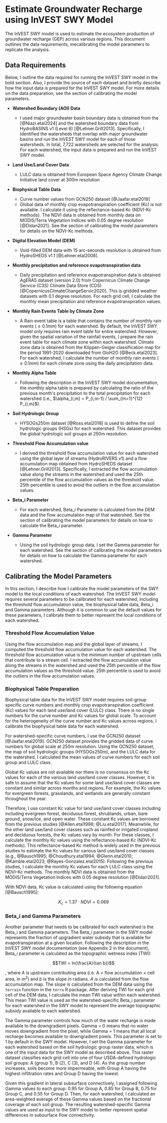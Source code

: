 # Estimate Groundwater Recharge using InVEST SWY Model

The InVEST SWY model is used to estimate the ecosystem production of groundwater recharge (GEP) across various regions. This document outlines the data requirements, mecalibrating the model parameters to replicate the analysis.


## Data Requirements

Below, I outline the data required for running the InVEST SWY model in the bold section. Also, I provide the source of each dataset and briefly describe how the input data is prepared for the InVEST SWY model. For more details on the data preparation, see the section of calibrating the model parameters.

+ **Watershed Boundary (AOI) Data**
  + I used major groundwater basin boundary data is obtained from the [@Niazi.etal2024] and the watershed boundary data from HydroBASINS v1 (Level 6) [@Lehner.Grill2013]. Specifically, I identified the watersheds that overlap with major groundwater basins and run the InVEST SWY model for each of those watersheds. In total, 7,722 watersheds are selected for the analysis. For each watershed, the input data is prepared and run the InVEST SWY model.

+ **Land Use/Land Cover Data**
  + LULC data is obtained from European Space Agency Climate Change Initiative land cover at 300m resolution

+ **Biophysical Table Data**
  + Curve number values from GCN250 dataset [@Jaafar.etal2019]
  + Global data of monthly crop evapotranspiration coefficient (Kc) is not available. I calculate it using the reflectance-based Kc (NDVI-Kc methods). The NDVI data is obtained from monthly data on MODIS/Terra Vegetation Indices with 0.05 degree resolution [@Didan2021]. See the section of calibrating the model parameters for details on the NDVI-Kc methods.

+ **Digital Elevation Model (DEM)**
  + Void-filled DEM data with 15 arc-seconds resolution is obtained from HydroSHEDS v1.1 [@Lehner.etal2008]. 

+ **Monthly precipitation and reference evapotranspiration data** 
  + Daily precipitation and reference evapotranspiration data is obtained AgERA5 dataset (version 2.0) from Copernicus Climate Change Service (C3S) Climate Data Store (CDS) [@CopernicusClimateChangeServic2020]. This is gridded weather datasets with 0.1 degree resolution. For each grid cell, I calculate the monthly mean precipitation and reference evapotranspiration values.
  
+ **Monthly Rain Events Table by Climate Zone**
  + A Rain event table is a table that contains the number of monthly rain events ($\ge 0.1 mm$) for each watershed. By default, the InVEST SWY model only requires rain event table for entire watershed. However, given the spatial variation of the rainfall events, I prepare the rain event table for each climate zone within each watershed.  Climate zone data is obtained from the Köppen-Geiger classification map for the period 1991-2020 downloaded from GloH2O [@Beck.etal2023]. For each watershed, I calculate the number of monthly rain events ($\ge 0.1 mm$) for each climate zone using the daily precipitation data.


+ **Monthly Alpha Table**
  + Following the description in the InVEST SWY model documentation, the monthly alpha table is prepared by calculating the ratio of the previous month's precipitation to the total precipitation for each watershed (i.e., $\alpha_{i,m} = P_{i,m-1} / \sum_{m=1}^{12} P_{i,m}$). 

+ **Soil Hydrologic Group**
  + HYSOGs250m dataset [@Ross.etal2018] is used to define the soil hydrologic groups (HSGs) for each watershed. This dataset provides the global hydrologic soil groups at 250m resolution.

+ **Threshold Flow Accumulation value**
  + I derived the threshold flow accumulation value for each watershed using the global layer of streams (HydroRIVERS v1) and a flow accumulation map obtained from HydroSHEDS dataset [@Lehner.Grill2013]. Specifically, I extracted the flow accumulation value along the streams in the watershed and used the 25th percentile of the flow accumulation values as the threshold value. 25th percentile is used to avoid the outliers in the flow accumulation values. 

+ **Beta_i Parameter**
  + For each watershed, Beta_i Parameter is calculated from the DEM data and the flow accumulation map of that watershed. See the section of calibrating the model parameters for details on how to calculate the Beta_i parameter.

+ **Gamma Parameter**
  + Using the soil hydrologic group data, I set the Gamma parameter for each watershed. See the section of calibrating the model parameters for details on how to calculate the Gamma parameter for each watershed.


## Calibrating the Model Parameters

In this section, I describe how I calibrate the model parameters of the SWY model to the local conditions of each watershed. The InVEST SWY model requires several parameters to be calibrated for each watershed, including the threshold flow accumulation value, the biophysical table data, Beta_i and Gamma parameters.  Although it is common to use the default values for these parameters, I calibrate them to better represent the local conditions of each watershed.

### Threshold Flow Accumulation Value

Using the flow accumulation map and the global layer of streams, I computed the threshold flow accumulation value for each watershed. The threshold flow accumulation value is the minimum number of upstream cells that contribute to a stream cell. I extracted the flow accumulation value along the streams in the watershed and used the 25th percentile of the flow accumulation values as the threshold value. 25th percentile is used to avoid the outliers in the flow accumulation values. 

### Biophysical Table Preparation
Biophysical table data for the InVEST SWY model requires soil-group specific curve numbers and monthly crop evapotranspiration coefficient (Kc) values for each land use/land cover (LULC) class. There is no single numbers for the curve number and Kc values for global scale. To account for the heterogeneity of the curve number and Kc values across regions, I calibrate the biophysical table data for each watershed. 

For watershed-specific curve numbers, I use the GCN250 dataset [@Jaafar.etal2019]. GCN250 dataset provides the gridded data of curve numbers for global scale at 250m resolution. Using the GCN250 dataset, the map of soil hydrologic groups (HYSOGs250m), and the LULC data for the watershed, I calculated the mean values of curve numbers for each soil group and LULC class.

Global Kc values are not available nor there is no consensus on the Kc values for each of the various land use/land cover classes. However, it is safe to assume that the Kc values for some land use/land cover classes are constant and similar across months and regions. For example, the Kc values for evergreen forests, grasslands, and wetlands are generally constant throughout the year. 


Therefore, I use constant Kc value for land use/land cover classes including including evergreen forest, deciduous forest, shrublands, urban, bare ground, snow/ice, and open water. These constant Kc values are borrowed from the previous studies [@Allen.etal1998; @Liu.etal2017]. Meanwhile, for the other land use/land cover classes such as rainfed or irrigated cropland and deciduous forests, the Kc values vary by month. For these classes, I calculate the monthly Kc values using the reflectance-based Kc (NDVI-Kc methods). This reflectance-based Kc method is widely used in the previous studies to estimate the Kc values for various land use/land cover classes (e.g., @Bausch1995; @Choudhury.etal1994; @Glenn.etal2010; @Kamble.etal2023; @Rayes-Gonzalez.etal2015). Following the previous studies, I calculate the monthly Kc values for each LULC class using the NDVI-Kc methods. The monthly NDVI data is obtained from the MODIS/Terra Vegetation Indices with 0.05 degree resolution [@Didan2021]. 

With NDVI data, Kc value is calculated using the following equation [@Bausch1995]:

$$K_c = 1.37 \cdot NDVI = 0.069$$


### Beta_i and Gamma Parameters

Another parameter that needs to be calibrated for each watershed is the Beta_i and Gamma parameters. The Beta_i parameter in the SWY model represents the fraction of upgradient water subsidy that is available for evapotranspiration at a given location. Following the description in the InVEST SWY model documentation (see Appendix 2 in the document), Beta_i parameter is calculated as the topographic wetness index (TWI):

$$TWI = ln(\frac{A}{tan b})$$

, where $A$ is upstream contributing area (i.e. A = flow accumulation $\times$ cell area, in $m^2$) and $b$ is the slope in radians. $A$ is calculated from the flow accumulation map. The slope is calculated from the DEM data using the `terrain` function in the `terra` R package. After deriving TWI for each grid cell of the DEM data, I calculate the mean TWI value within each watershed. This mean TWI value is used as the watershed-specific Beta_i parameter for each watershed in the SWY model to represent the average topographic subsidy available to each watershed.

The Gamma parameter controls how much of the water recharge is made available to the downgradient pixels. Gamma = 0 means that no water moves downgradient from the pixel, while Gamma = 1 means that all local recharge becomes available to downgradient pixels. This parameter is set to 1 by default in the SWY model. However, I set the Gamma parameter for each watershed based on the soil hydrologic group raster data, which is one of the input data for the SWY model as described above. This raster dataset classifies each grid cell into one of four USDA-defined hydrologic soil groups: A (group 1), B (2), C (3), and D (4). As the group number increases, soils become more impermeable, with Group A having the highest infiltration rates and Group D having the lowest.  

Given this gradient in lateral subsurface connectively, I assigned following Gamma values to each group:  0.95 for Group A, 0.85 for Group B, 0.75 for Group C, and 0.55 for Group D. Then, for each watershed, I calculated an area-weighted average of these Gamma values based on the fractional coverage of each soil group. The resulting watershed-specific Gamma values are used as input to the SWY model to better represent spatial differences in subsurface flow connectivity.

















